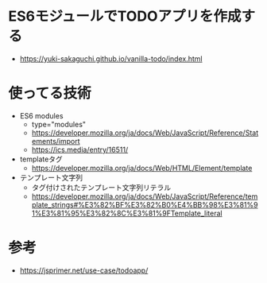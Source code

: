 # ES6モジュールでTODOアプリを作成する
* https://yuki-sakaguchi.github.io/vanilla-todo/index.html

# 使ってる技術
* ES6 modules
  * type="modules"
  * https://developer.mozilla.org/ja/docs/Web/JavaScript/Reference/Statements/import
  * https://ics.media/entry/16511/
* templateタグ
  * https://developer.mozilla.org/ja/docs/Web/HTML/Element/template
* テンプレート文字列
  * タグ付けされたテンプレート文字列リテラル
  * https://developer.mozilla.org/ja/docs/Web/JavaScript/Reference/template_strings#%E3%82%BF%E3%82%B0%E4%BB%98%E3%81%91%E3%81%95%E3%82%8C%E3%81%9FTemplate_literal


# 参考
* https://jsprimer.net/use-case/todoapp/